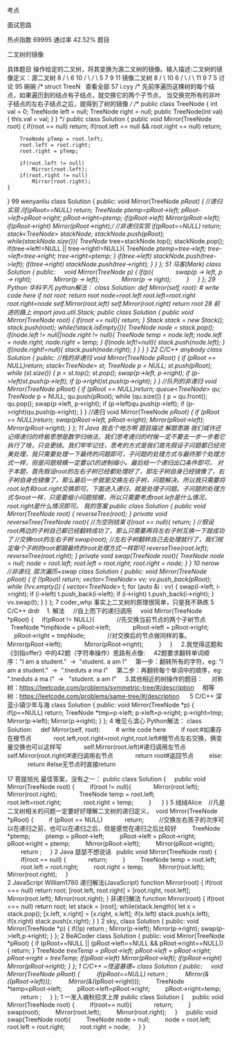 考点    

面试思路

热点指数    69995
通过率    42.52%
题目    

二叉树的镜像


具体题目    操作给定的二叉树，将其变换为源二叉树的镜像。输入描述:二叉树的镜像定义：源二叉树     	    8    	   /  \    	  6   10    	 / \  / \    	5  7 9 11    	镜像二叉树    	    8    	   /  \    	  10   6    	 / \  / \    	11 9 7  5
讨论    95
碗碗
/* struct TreeN  
查看全部
57
i.cyy
/* 先前序遍历这棵树的每个结点，如果遍历到的结点有子结点，就交换它的两个子节点，
当交换完所有的非叶子结点的左右子结点之后，就得到了树的镜像 */
/**
public class TreeNode {
    int val = 0;
    TreeNode left = null;
    TreeNode right = null;
    public TreeNode(int val) {
        this.val = val;
    }
}
*/
public class Solution {
    public void Mirror(TreeNode root) {
        if(root == null)
            return;
        if(root.left == null && root.right == null)
            return;
        
        TreeNode pTemp = root.left;
        root.left = root.right;
        root.right = pTemp;
        
        if(root.left != null)
            Mirror(root.left);
        if(root.right != null)
            Mirror(root.right);
    }
}
99
wenyanliu
class Solution {
public:
	void Mirror(TreeNode *pRoot) {
        //递归实现
        /*if(pRoot==NULL)
            return;
        TreeNode *ptemp=pRoot->left;
        pRoot->left=pRoot->right;
        pRoot->right=ptemp;
        if(pRoot->left)
            Mirror(pRoot->left);
        if(pRoot->right)
            Mirror(pRoot->right);*/
        //非递归实现
        if(pRoot==NULL)
            return;
        stack<TreeNode*> stackNode;
        stackNode.push(pRoot);
        while(stackNode.size()){
            TreeNode* tree=stackNode.top();
            stackNode.pop();
            if(tree->left!=NULL || tree->right!=NULL){
                TreeNode *ptemp=tree->left;
                tree->left=tree->right;
                tree->right=ptemp;
            }
            if(tree->left)
                stackNode.push(tree->left);
            if(tree->right)
                stackNode.push(tree->right);
        }
	}
};
51
马客(Mark)
class Solution {
public:
    void Mirror(TreeNode *p) {
	if(p){
            swap(p -> left, p -> right);
            Mirror(p -> left);
            Mirror(p -> right);
        }
    }
};
29
Python
华科平凡
python解法： 
class Solution:
    def Mirror(self, root):
        # write code here
        if not root:
            return root
        node=root.left
        root.left=root.right
        root.right=node
        self.Mirror(root.left)
        self.Mirror(root.right)
        return root
28
前进的路上
import java.util.Stack;
public class Solution {
    public void Mirror(TreeNode root) {
        if(root == null){
            return;
        }
        Stack<TreeNode> stack = new Stack<TreeNode>();
        stack.push(root);
        while(!stack.isEmpty()){
            TreeNode node = stack.pop();
            if(node.left != null||node.right != null){
                TreeNode temp = node.left;
                node.left = node.right;
                node.right = temp;
            }
            if(node.left!=null){
				stack.push(node.left);
            }
            if(node.right!=null){
                stack.push(node.right);
            }
        } 
    }
}
22
C/C++
anybody
class Solution {
public:
         //栈的非递归
	 void Mirror(TreeNode *pRoot) {
		 if (pRoot == NULL)return;
		 stack<TreeNode*> st;
		 TreeNode* p = NULL;
		 st.push(pRoot);
		 while (st.size())
		 {
			 p = st.top();
			 st.pop();
			 swap(p->left, p->right);
			 if (p->left)st.push(p->left);
			 if (p->right)st.push(p->right);
		 }
	 }  //队列的非递归
    void Mirror(TreeNode *pRoot) {
		 if (pRoot == NULL)return;
		 queue<TreeNode*> qu;
		 TreeNode* p = NULL;
		 qu.push(pRoot);
		 while (qu.size())
		 {
			 p = qu.front();
			 qu.pop();
			 swap(p->left, p->right);
			 if (p->left)qu.push(p->left);
			 if (p->right)qu.push(p->right);
		 }
    }
    //递归
    void Mirror(TreeNode *pRoot) {
		 if (pRoot == NULL)return;
		 swap(pRoot->left, pRoot->right);
		 Mirror(pRoot->left);
		 Mirror(pRoot->right);
    }
};
11
Java
我去个地方啊
题目描述  解题思路 我们或许还记得递归的终极思想是数学归纳法，我们思考递归的时候一定不要去一步一步看它执行了啥，只会更绕。我们牢牢记住，思考的方式是我们首先假设子问题都已经完美处理，我只需要处理一下最终的问题即可，子问题的处理方式与最终那个处理方式一样，但是问题规模一定要以1的进制缩小。最后给一个递归出口条件即可。 对于本题，首先假设root的左右子树已经都处理好了，即左子树自身已经镜像了，右子树自身也镜像了，那么最后一步就是交换左右子树，问题解决。所以我只需要将root.left和root.right交换即可。下面进入递归，就是处理子问题。子问题的处理方式与root一样，只是要缩小问题规模，所以只需要考虑root.left是什么情况，root.right是什么情况即可。 我的答案 public class Solution {
    public void Mirror(TreeNode root) {
        reverseTree(root);
    }
    private void reverseTree(TreeNode root){
        //为空则结束
        if(root == null){
            return;
        }
        //假设root两边的子树自己都已经翻转成功了，那么只需要再将左右子树互换一下就成功了
        //交换root的左右子树
        swap(root);
        //左右子树翻转自己去处理就行了，我们规定每个子树的root都跟最终的root处理方式一样即可
        reverseTree(root.left);
        reverseTree(root.right);
    }
    private void swap(TreeNode root){
        TreeNode node = null;
        node = root.left;
        root.left = root.right;
        root.right = node;
    }
}
10
nerow
//非递归, 层次遍历+swap
class Solution {
public:
    void Mirror(TreeNode *pRoot) {
		if (!pRoot) return;
        vector<TreeNode*> vv;
        vv.push_back(pRoot);
        while (!vv.empty()) {
            vector<TreeNode*> t;
            for (auto &i : vv) {
                swap(i->left, i->right);
                if (i->left) t.push_back(i->left);
                if (i->right) t.push_back(i->right);
            }
            vv.swap(t);
        }
    }
};
7
coder_whp
事实上二叉树的原理很简单，只是我不熟练
5
C/C++
drdr
     1. 解法 
      //自上而下的递归调用 
      void Mirror(TreeNode *pRoot) { 
      if(pRoot != NULL){ 
              //先交换当前节点的两个子树节点
              TreeNode *tmpNode = pRoot->left; 
              pRoot->left = pRoot->right; 
              pRoot->right = tmpNode; 
              //对交换后的节点做同样的事。
              Mirror(pRoot->left); 
              Mirror(pRoot->right); 
          } 
      } 
      2.我觉得这题和《剑指offer》中的42题（字符串操作）思路有点像:
      42题要求翻转单词顺序："I am a student."  ->
   "student. a am I"
      第一步：翻转所有的字符，eg: "I am a student."  ->
     ".tneduts a ma I"
    第二步：再翻转每个单词中的顺序，eg: 
".tneduts a ma I"  ->  
"student. a am I"
    3.其他相近的树操作的题目：
   
  对称树：https://leetcode.com/problems/symmetric-tree/#/description 
      相等树：https://leetcode.com/problems/same-tree/#/description 
    
5
C/C++
深蓝小镇少年与海
class Solution {
public:
    void Mirror(TreeNode *p)
    {
		if(p==NULL) return;
        TreeNode *tmp=p->left;
        p->left=p->right;
        p->right=tmp;
        Mirror(p->left);
        Mirror(p->right);
    }
};
4
唯见ら滨心
Python解法：
class Solution:
    def Mirror(self, root):
        # write code here
        if root:#如果存在根节点
            root.left,root.right=root.right,root.left#根节点左右交换，俩变量交换也可以这样写
            self.Mirror(root.left)#递归调用左节点
            self.Mirror(root.right)#递归调用右节点
            return root#返回节点
        else:
            return #else无节点时直接return
 
17
菩提旭光
最佳答案，没有之一：
public class Solution {
    public void Mirror(TreeNode root) {
        if(root != null){
            Mirror(root.left);
            Mirror(root.right);
            TreeNode temp = root.left;
            root.left=root.right;
            root.right = temp;
        } 
    }
}
5
绒绒Alice
     //凡是二叉树相关的问题一定要好好理解二叉树的递归定义，  void Mirror(TreeNode *pRoot)
  { 
         if (pRoot == NULL) 
             return;
         //交换左右孩子的次序可以在递归之前，也可以在递归之后，但是感觉在递归之后比较好
         TreeNode *ptemp;
         ptemp = pRoot->left;
         pRoot->left = pRoot->right;
         pRoot->right = ptemp;
         Mirror(pRoot->left);
         Mirror(pRoot->right);
         return ;
     }
2
Java
瑟瑟不想说话
  public void Mirror(TreeNode root) {             if(root == null) {             return;         }         TreeNode temp = root.left;         root.left = root.right;         root.right = temp;         Mirror(root.left);         Mirror(root.right);     }  
2
JavaScript
William1780
  递归解法(JavaScript)  function Mirror(root)
{
    if(root === null) return root;
    [root.left, root.right] = [root.right, root.left];
    Mirror(root.left);
    Mirror(root.right);
}   非递归解法  function Mirror(root)
{
    if(root === null) return root;
    let stack = [root];
    while(stack.length){
        let x = stack.pop();
        [x.left, x.right] = [x.right, x.left];
        if(x.left) stack.push(x.left);
        if(x.right) stack.push(x.right);
    }
}
2
sky_
class Solution {
public:
    void Mirror(TreeNode *p) {
         if(!p) return ;
         Mirror(p->left);
         Mirror(p->right);
         swap(p->left,p->right);
    }
};
2
BeACoder
class Solution {
public:
    void Mirror(TreeNode *pRoot) {
        if (pRoot==NULL || (pRoot->left==NULL && pRoot->right==NULL)) {
            return;
        }
        TreeNode *treeTemp = pRoot->left;
        pRoot->left = pRoot->right;
        pRoot->right = treeTemp;
        if(pRoot->left)
        	Mirror(pRoot->left);
        if(pRoot->right)
        	Mirror(pRoot->right);
    }
};
1
C/C++
~怪盗基德~
class Solution {
public:
    void Mirror(TreeNode *pRoot) {
         if(pRoot==NULL) return ;
         Mirror(&(*(pRoot->left)));
         Mirror(&(*(pRoot->right)));
        TreeNode *temp=pRoot->left;
        pRoot->left=pRoot->right;
        pRoot->right=temp;
        return ;
    }
}; 
1
一发入魂秋招求上岸
public class Solution {
    public void Mirror(TreeNode root) {
        if(root== null){
            return;
        }
        swap(root);
        Mirror(root.left);
        Mirror(root.right);
    }
    public void swap(TreeNode root){
        TreeNode node = null;
        node = root.left;
        root.left = root.right;
        root.right = node;
    }
}
 
